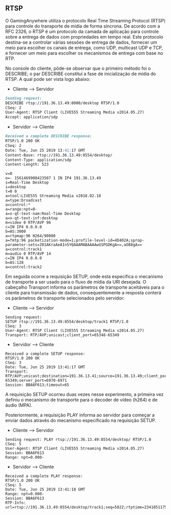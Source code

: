 ## RTSP

O GamingAnywhere utiliza o protocolo Real Time Streaming Protocol (RTSP) para controle do transporte de mídia de forma síncrona. De acordo com a RFC 2326, o RTSP é um protocolo da camada de aplicação para controle sobre a entrega de dados com propriedades em tempo real. Este protocolo destina-se a controlar várias sessões de entrega de dados, fornecer um meio para escolher os canais de entrega, como UDP, multicast UDP e TCP, e fornecer um meio para escolher os mecanismos de entrega com base no RTP.

No console do cliente, pôde-se observar que o primeiro método foi o DESCRIBE; o par DESCRIBE constitui a fase de inicialização de mídia do RTSP. A qual pode ser vista logo abaixo:

- Cliente --> Servidor
```markdown
Sending request: 
DESCRIBE rtsp://191.36.13.49:8000/desktop RTSP/1.0
CSeq: 2
User-Agent: RTSP Client (LIVE555 Streaming Media v2014.05.27)
Accept: application/sdp
```

- Servidor --> Cliente
```markdown
Received a complete DESCRIBE response:
RTSP/1.0 200 OK   
CSeq: 2                   
Date: Tue, Jun 25 2019 13:41:17 GMT                                                                                                   
Content-Base: rtsp://191.36.13.49:8554/desktop/   
Content-Type: application/sdp              
Content-Length: 523
```
```
v=0                          
o=- 1561469908423507 1 IN IP4 191.36.13.49
s=Real-Time Desktop
i=desktop
t=0 0
a=tool:LIVE555 Streaming Media v2018.02.18
a=type:broadcast
a=control:*  
a=range:npt=0-
a=x-qt-text-nam:Real-Time Desktop
a=x-qt-text-inf:desktop
m=video 0 RTP/AVP 96
c=IN IP4 0.0.0.0
b=AS:3000
a=rtpmap:96 H264/90000
a=fmtp:96 packetization-mode=1;profile-level-id=4D402A;sprop-parameter-sets=Z01AKraAeAIn5YQAAAMABAAAAwGSPGDKgA==,aO88gA==
a=control:track1
m=audio 0 RTP/AVP 14
c=IN IP4 0.0.0.0
b=AS:128
a=control:track2
```

Em seguida ocorre a requisição SETUP, onde esta especifica o mecanismo de transporte a ser usado para o fluxo de mídia da URI desejada. O cabeçalho Transport informa os parâmetros de transporte aceitáveis para o cliente para transmissão de dados, consequentemente a resposta conterá os parâmetros de transporte selecionados pelo servidor:

- Cliente --> Servidor
```
Sending request: 
SETUP rtsp://191.36.13.49:8554/desktop/track1 RTSP/1.0
CSeq: 3
User-Agent: RTSP Client (LIVE555 Streaming Media v2014.05.27)
Transport: RTP/AVP;unicast;client_port=65348-65349 
```

- Servidor --> Cliente
```
Received a complete SETUP response:
RTSP/1.0 200 OK
CSeq: 3
Date: Tue, Jun 25 2019 13:41:17 GMT
Transport: RTP/AVP;unicast;destination=191.36.13.41;source=191.36.13.49;client_port=65348-65349;server_port=6970-6971
Session: BBA6F613;timeout=65
```

A requisição SETUP ocorreu duas vezes nesse experimento, a primeira vez definiu o mecanismo de transporte para o decoder de vídeo (h264) e de áudio (MPA).

Posteriormente, a requisição PLAY informa ao servidor para começar a enviar dados através do mecanismo especificado na requisição SETUP.

- Cliente --> Servidor
```
Sending request: PLAY rtsp://191.36.13.49:8554/desktop/ RTSP/1.0
CSeq: 5
User-Agent: RTSP Client (LIVE555 Streaming Media v2014.05.27)
Session: BBA6F613
Range: npt=0.000-
```

- Servidor --> Cliente
```
Received a complete PLAY response:
RTSP/1.0 200 OK
CSeq: 5
Date: Tue, Jun 25 2019 13:41:18 GMT
Range: npt=0.000-
Session: BBA6F613
RTP-Info: url=rtsp://191.36.13.49:8554/desktop/track1;seq=5822;rtptime=2341051175,url=rtsp://191.36.13.49:8554/desktop/track2;seq=45087;rtptime=2254534682
```
